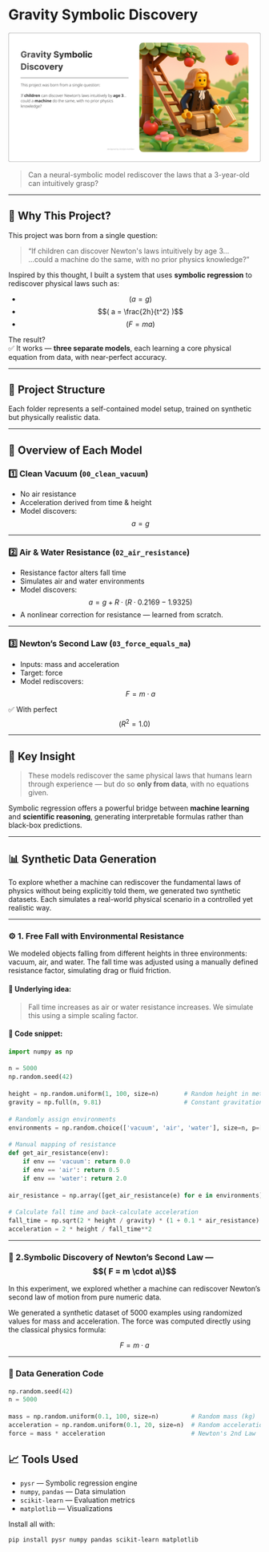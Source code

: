 # Gravity Symbolic Discovery
![](images/Main.png)

> Can a neural-symbolic model rediscover the laws that a 3-year-old can intuitively grasp?

---

## 🧠 Why This Project?

This project was born from a single question:

> “If children can discover Newton's laws intuitively by age 3…  
> ...could a machine do the same, with no prior physics knowledge?”

Inspired by this thought, I built a system that uses **symbolic regression** to rediscover physical laws such as:

- $$( a = g )$$
- $$( a = \frac{2h}{t^2} )$$
- $$( F = ma )$$

The result?  
✅ It works — **three separate models**, each learning a core physical equation from data, with near-perfect accuracy.

---

## 📁 Project Structure


Each folder represents a self-contained model setup, trained on synthetic but physically realistic data.

---

## 🔬 Overview of Each Model

### 1️⃣ Clean Vacuum (`00_clean_vacuum`)

- No air resistance  
- Acceleration derived from time & height  
- Model discovers:
  $$a = g$$

---

### 2️⃣ Air & Water Resistance (`02_air_resistance`)

- Resistance factor alters fall time  
- Simulates air and water environments  
- Model discovers:
  $$a = g + R \cdot (R \cdot 0.2169 - 1.9325)$$
- A nonlinear correction for resistance — learned from scratch.

---

### 3️⃣ Newton’s Second Law (`03_force_equals_ma`)

- Inputs: mass and acceleration  
- Target: force  
- Model rediscovers:
  $$F = m \cdot a$$

✅ With perfect $$( R^2 = 1.0 )$$

---

## 🧠 Key Insight

> These models rediscover the same physical laws that humans learn through experience — but do so **only from data**, with no equations given.

Symbolic regression offers a powerful bridge between **machine learning** and **scientific reasoning**, generating interpretable formulas rather than black-box predictions.

---

## 📊 Synthetic Data Generation

To explore whether a machine can rediscover the fundamental laws of physics without being explicitly told them, we generated two synthetic datasets. Each simulates a real-world physical scenario in a controlled yet realistic way.

---

### ⚙️ 1. Free Fall with Environmental Resistance

We modeled objects falling from different heights in three environments: vacuum, air, and water. The fall time was adjusted using a manually defined resistance factor, simulating drag or fluid friction.

#### 🧮 Underlying idea:

> Fall time increases as air or water resistance increases. We simulate this using a simple scaling factor.

#### 🧾 Code snippet:

```python
import numpy as np

n = 5000
np.random.seed(42)

height = np.random.uniform(1, 100, size=n)       # Random height in meters
gravity = np.full(n, 9.81)                       # Constant gravitational acceleration

# Randomly assign environments
environments = np.random.choice(['vacuum', 'air', 'water'], size=n, p=[0.2, 0.6, 0.2])

# Manual mapping of resistance
def get_air_resistance(env):
    if env == 'vacuum': return 0.0
    if env == 'air': return 0.5
    if env == 'water': return 2.0

air_resistance = np.array([get_air_resistance(e) for e in environments])

# Calculate fall time and back-calculate acceleration
fall_time = np.sqrt(2 * height / gravity) * (1 + 0.1 * air_resistance)
acceleration = 2 * height / fall_time**2
```
---

### 🧪 2.Symbolic Discovery of Newton’s Second Law — $$( F = m \cdot a\)$$

In this experiment, we explored whether a machine can rediscover Newton’s second law of motion from pure numeric data.

We generated a synthetic dataset of 5000 examples using randomized values for mass and acceleration. The force was computed directly using the classical physics formula:

$$
F = m \cdot a
$$

---

### 🧰 Data Generation Code

```python
np.random.seed(42)
n = 5000

mass = np.random.uniform(0.1, 100, size=n)         # Random mass (kg)
acceleration = np.random.uniform(0.1, 20, size=n)  # Random acceleration (m/s²)
force = mass * acceleration                        # Newton's 2nd Law

```
## 📈 Tools Used

- `pysr` — Symbolic regression engine  
- `numpy`, `pandas` — Data simulation  
- `scikit-learn` — Evaluation metrics  
- `matplotlib` — Visualizations

Install all with:

```bash
pip install pysr numpy pandas scikit-learn matplotlib

